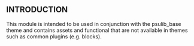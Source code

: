 ## INTRODUCTION

This module is intended to be used in conjunction with the psulib_base theme
and contains assets and functional that are not available in themes such as
  common plugins (e.g. blocks).